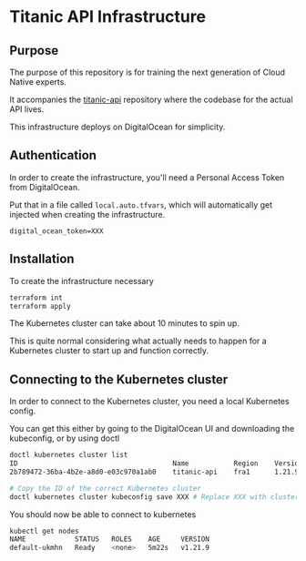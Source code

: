 # Titanic API Infrastructure

## Purpose

The purpose of this repository is for training the next generation of Cloud Native experts. 

It accompanies the [titanic-api](https://github.com/chris-cmsoft/titanic-api) repository where the codebase for the actual API lives.

This infrastructure deploys on DigitalOcean for simplicity.

## Authentication

In order to create the infrastructure, you'll need a Personal Access Token from DigitalOcean.

Put that in a file called `local.auto.tfvars`, which will automatically get injected when creating the infrastructure.

```hcl-terraform
digital_ocean_token=XXX
```

## Installation

To create the infrastructure necessary

```bash
terraform int
terraform apply 
```

The Kubernetes cluster can take about 10 minutes to spin up. 

This is quite normal considering what actually needs to happen for a Kubernetes cluster to start up and function correctly.

## Connecting to the Kubernetes cluster

In order to connect to the Kubernetes cluster, you need a local Kubernetes config.

You can get this either by going to the DigitalOcean UI and downloading the kubeconfig, 
or by using doctl 

```bash
doctl kubernetes cluster list
ID                                      Name           Region    Version        Auto Upgrade    Status     Node Pools
2b789472-36ba-4b2e-a8d0-e03c970a1ab0    titanic-api    fra1      1.21.9-do.0    true            running    default

# Copy the ID of the correct Kubernetes cluster
doctl kubernetes cluster kubeconfig save XXX # Replace XXX with cluster ID copied above
```

You should now be able to connect to kubernetes

```bash
kubectl get nodes
NAME            STATUS   ROLES    AGE     VERSION
default-ukmhn   Ready    <none>   5m22s   v1.21.9
```
